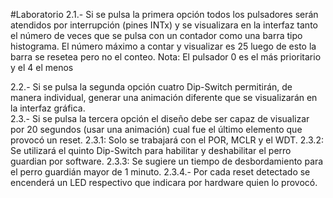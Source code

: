 #Laboratorio
2.1.- Si se pulsa la primera opción todos los pulsadores serán atendidos por interrupción (pines INTx) y se visualizara en la interfaz tanto el número de veces que se pulsa con un contador como una barra tipo histograma. El número máximo a contar y visualizar es 25 luego de esto la barra se resetea pero no el conteo. 
Nota: El pulsador 0 es el más prioritario y el 4 el menos

2.2.- Si se pulsa la segunda opción cuatro Dip-Switch permitirán, de manera individual, generar una animación diferente que se visualizarán en la interfaz gráfica.  
2.3.- Si se pulsa la tercera opción el diseño debe ser capaz de visualizar por 20 segundos (usar una animación) cual fue el último elemento que provocó un reset.
	2.3.1: Solo se trabajará con el POR, MCLR y el WDT. 
	2.3.2: Se utilizará el quinto Dip-Switch para habilitar y deshabilitar el perro guardian por software.
	2.3.3: Se sugiere un tiempo de desbordamiento para el perro guardián mayor de 1 minuto. 2.3.4.- Por cada reset detectado se encenderá un LED respectivo que indicara por hardware quien lo provocó.